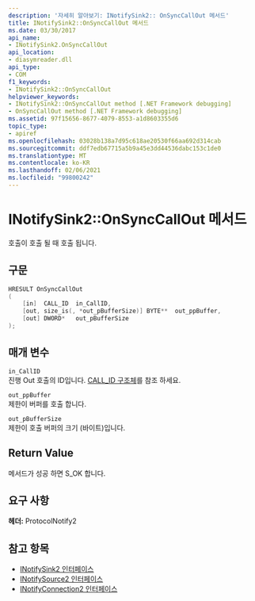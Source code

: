 ```yaml
---
description: '자세히 알아보기: INotifySink2:: OnSyncCallOut 메서드'
title: INotifySink2::OnSyncCallOut 메서드
ms.date: 03/30/2017
api_name:
- INotifySink2.OnSyncCallOut
api_location:
- diasymreader.dll
api_type:
- COM
f1_keywords:
- INotifySink2::OnSyncCallOut
helpviewer_keywords:
- INotifySink2::OnSyncCallOut method [.NET Framework debugging]
- OnSyncCallOut method [.NET Framework debugging]
ms.assetid: 97f15656-8677-4079-8553-a1d8603355d6
topic_type:
- apiref
ms.openlocfilehash: 03028b138a7d95c618ae20530f66aa692d314cab
ms.sourcegitcommit: ddf7edb67715a5b9a45e3dd44536dabc153c1de0
ms.translationtype: MT
ms.contentlocale: ko-KR
ms.lasthandoff: 02/06/2021
ms.locfileid: "99800242"
---
```

# <a name="inotifysink2onsynccallout-method"></a>INotifySink2::OnSyncCallOut 메서드

호출이 호출 될 때 호출 됩니다.  
  
## <a name="syntax"></a>구문  
  
```cpp  
HRESULT OnSyncCallOut  
(  
    [in]  CALL_ID  in_CallID,  
    [out, size_is(, *out_pBufferSize)] BYTE**  out_ppBuffer,  
    [out] DWORD*   out_pBufferSize  
);  
```  
  
## <a name="parameters"></a>매개 변수  

 `in_CallID`  
 진행 Out 호출의 ID입니다. [CALL_ID 구조체](call-id-structure.md)를 참조 하세요.  
  
 `out_ppBuffer`  
 제한이 버퍼를 호출 합니다.  
  
 `out_pBufferSize`  
 제한이 호출 버퍼의 크기 (바이트)입니다.  
  
## <a name="return-value"></a>Return Value  

 메서드가 성공 하면 S_OK 합니다.  
  
## <a name="requirements"></a>요구 사항  

 **헤더:** ProtocolNotify2  
  
## <a name="see-also"></a>참고 항목

- [INotifySink2 인터페이스](inotifysink2-interface.md)
- [INotifySource2 인터페이스](inotifysource2-interface.md)
- [INotifyConnection2 인터페이스](inotifyconnection2-interface.md)
